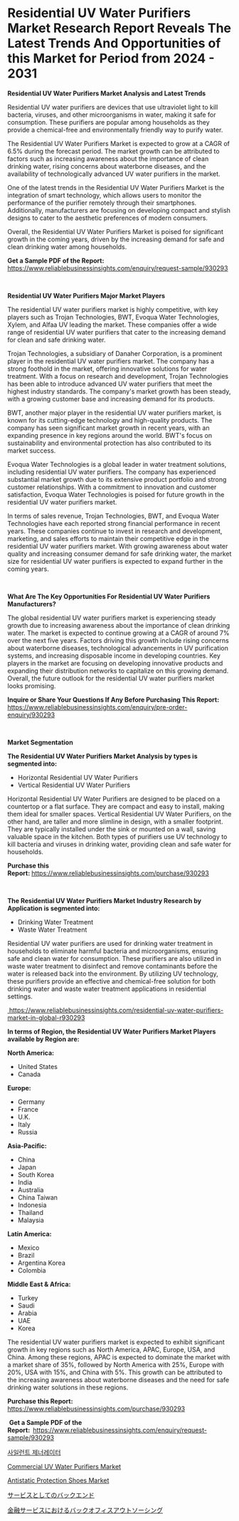 <p><h1>Residential UV Water Purifiers Market Research Report Reveals The Latest Trends And Opportunities of this Market for Period from 2024 - 2031</h1></p><p><strong>Residential UV Water Purifiers Market Analysis and Latest Trends</strong></p>
<p><p>Residential UV water purifiers are devices that use ultraviolet light to kill bacteria, viruses, and other microorganisms in water, making it safe for consumption. These purifiers are popular among households as they provide a chemical-free and environmentally friendly way to purify water.</p><p>The Residential UV Water Purifiers Market is expected to grow at a CAGR of 6.5% during the forecast period. The market growth can be attributed to factors such as increasing awareness about the importance of clean drinking water, rising concerns about waterborne diseases, and the availability of technologically advanced UV water purifiers in the market.</p><p>One of the latest trends in the Residential UV Water Purifiers Market is the integration of smart technology, which allows users to monitor the performance of the purifier remotely through their smartphones. Additionally, manufacturers are focusing on developing compact and stylish designs to cater to the aesthetic preferences of modern consumers.</p><p>Overall, the Residential UV Water Purifiers Market is poised for significant growth in the coming years, driven by the increasing demand for safe and clean drinking water among households.</p></p>
<p><strong>Get a Sample PDF of the Report:&nbsp;</strong> <a href="https://www.reliablebusinessinsights.com/enquiry/request-sample/930293">https://www.reliablebusinessinsights.com/enquiry/request-sample/930293</a></p>
<p>&nbsp;</p>
<p><strong>Residential UV Water Purifiers Major Market Players</strong></p>
<p><p>The residential UV water purifiers market is highly competitive, with key players such as Trojan Technologies, BWT, Evoqua Water Technologies, Xylem, and Alfaa UV leading the market. These companies offer a wide range of residential UV water purifiers that cater to the increasing demand for clean and safe drinking water.</p><p>Trojan Technologies, a subsidiary of Danaher Corporation, is a prominent player in the residential UV water purifiers market. The company has a strong foothold in the market, offering innovative solutions for water treatment. With a focus on research and development, Trojan Technologies has been able to introduce advanced UV water purifiers that meet the highest industry standards. The company's market growth has been steady, with a growing customer base and increasing demand for its products.</p><p>BWT, another major player in the residential UV water purifiers market, is known for its cutting-edge technology and high-quality products. The company has seen significant market growth in recent years, with an expanding presence in key regions around the world. BWT's focus on sustainability and environmental protection has also contributed to its market success.</p><p>Evoqua Water Technologies is a global leader in water treatment solutions, including residential UV water purifiers. The company has experienced substantial market growth due to its extensive product portfolio and strong customer relationships. With a commitment to innovation and customer satisfaction, Evoqua Water Technologies is poised for future growth in the residential UV water purifiers market.</p><p>In terms of sales revenue, Trojan Technologies, BWT, and Evoqua Water Technologies have each reported strong financial performance in recent years. These companies continue to invest in research and development, marketing, and sales efforts to maintain their competitive edge in the residential UV water purifiers market. With growing awareness about water quality and increasing consumer demand for safe drinking water, the market size for residential UV water purifiers is expected to expand further in the coming years.</p></p>
<p>&nbsp;</p>
<p><strong>What Are The Key Opportunities For Residential UV Water Purifiers Manufacturers?</strong></p>
<p><p>The global residential UV water purifiers market is experiencing steady growth due to increasing awareness about the importance of clean drinking water. The market is expected to continue growing at a CAGR of around 7% over the next five years. Factors driving this growth include rising concerns about waterborne diseases, technological advancements in UV purification systems, and increasing disposable income in developing countries. Key players in the market are focusing on developing innovative products and expanding their distribution networks to capitalize on this growing demand. Overall, the future outlook for the residential UV water purifiers market looks promising.</p></p>
<p><strong>Inquire or Share Your Questions If Any Before Purchasing This Report:</strong> <a href="https://www.reliablebusinessinsights.com/enquiry/pre-order-enquiry/930293">https://www.reliablebusinessinsights.com/enquiry/pre-order-enquiry/930293</a></p>
<p>&nbsp;</p>
<p><strong>Market Segmentation</strong></p>
<p><strong>The Residential UV Water Purifiers Market Analysis by types is segmented into:</strong></p>
<p><ul><li>Horizontal Residential UV Water Purifiers</li><li>Vertical Residential UV Water Purifiers</li></ul></p>
<p><p>Horizontal Residential UV Water Purifiers are designed to be placed on a countertop or a flat surface. They are compact and easy to install, making them ideal for smaller spaces. Vertical Residential UV Water Purifiers, on the other hand, are taller and more slimline in design, with a smaller footprint. They are typically installed under the sink or mounted on a wall, saving valuable space in the kitchen. Both types of purifiers use UV technology to kill bacteria and viruses in drinking water, providing clean and safe water for households.</p></p>
<p><strong>Purchase this Report:&nbsp;</strong><a href="https://www.reliablebusinessinsights.com/purchase/930293">https://www.reliablebusinessinsights.com/purchase/930293</a></p>
<p>&nbsp;</p>
<p><strong>The Residential UV Water Purifiers Market Industry Research by Application is segmented into:</strong></p>
<p><ul><li>Drinking Water Treatment</li><li>Waste Water Treatment</li></ul></p>
<p><p>Residential UV water purifiers are used for drinking water treatment in households to eliminate harmful bacteria and microorganisms, ensuring safe and clean water for consumption. These purifiers are also utilized in waste water treatment to disinfect and remove contaminants before the water is released back into the environment. By utilizing UV technology, these purifiers provide an effective and chemical-free solution for both drinking water and waste water treatment applications in residential settings.</p></p>
<p><a href="https://www.reliablebusinessinsights.com/residential-uv-water-purifiers-market-in-global-r930293">&nbsp;https://www.reliablebusinessinsights.com/residential-uv-water-purifiers-market-in-global-r930293</a></p>
<p><strong>In terms of Region, the Residential UV Water Purifiers Market Players available by Region are:</strong></p>
<p>
    <p> <strong> North America: </strong>
        <ul>
            <li>United States</li>
            <li>Canada</li>
        </ul>
        </p> 
    <p> <strong> Europe: </strong>
        <ul>
            <li>Germany</li>
            <li>France</li>
            <li>U.K.</li>
            <li>Italy</li>
            <li>Russia</li>
        </ul>
        </p> 
    <p> <strong> Asia-Pacific: </strong>
        <ul>
            <li>China</li>
            <li>Japan</li>
            <li>South Korea</li>
            <li>India</li>
            <li>Australia</li>
            <li>China Taiwan</li>
            <li>Indonesia</li>
            <li>Thailand</li>
            <li>Malaysia</li>
        </ul>
        </p> 
    <p> <strong> Latin America: </strong>
        <ul>
            <li>Mexico</li>
            <li>Brazil</li>
            <li>Argentina Korea</li>
            <li>Colombia</li>
        </ul>
        </p> 
    <p> <strong> Middle East & Africa: </strong>
        <ul>
            <li>Turkey</li>
            <li>Saudi</li>
            <li>Arabia</li>
            <li>UAE</li>
            <li>Korea</li>
        </ul>
    </p>
    </p>
<p><p>The residential UV water purifiers market is expected to exhibit significant growth in key regions such as North America, APAC, Europe, USA, and China. Among these regions, APAC is expected to dominate the market with a market share of 35%, followed by North America with 25%, Europe with 20%, USA with 15%, and China with 5%. This growth can be attributed to the increasing awareness about waterborne diseases and the need for safe drinking water solutions in these regions.</p></p>
<p><strong>Purchase this Report: </strong><a href="https://www.reliablebusinessinsights.com/purchase/930293">https://www.reliablebusinessinsights.com/purchase/930293</a></p>
<p>&nbsp;<strong>Get a Sample PDF of the Report:&nbsp;&nbsp;</strong><a href="https://www.reliablebusinessinsights.com/enquiry/request-sample/930293">https://www.reliablebusinessinsights.com/enquiry/request-sample/930293</a></p>
<p><strong></strong></p>
<p><p><a href="https://github.com/apple8975768/Market-Research-Report-List-1/blob/main/244882777643.md">사일런트 제너레이터</a></p><p><a href="https://github.com/gladysalidde/Market-Research-Report-List-1/blob/main/commercial-uv-water-purifiers-market.md">Commercial UV Water Purifiers Market</a></p><p><a href="https://issuu.com/reportprime-2/docs/antistatic-protection-shoes-market-size-2030.pptx">Antistatic Protection Shoes Market</a></p><p><a href="https://github.com/one-cool-chick/Market-Research-Report-List-1/blob/main/507799983893.md">サービスとしてのバックエンド</a></p><p><a href="https://github.com/luffiazaza/Market-Research-Report-List-1/blob/main/901797883892.md">金融サービスにおけるバックオフィスアウトソーシング</a></p></p>